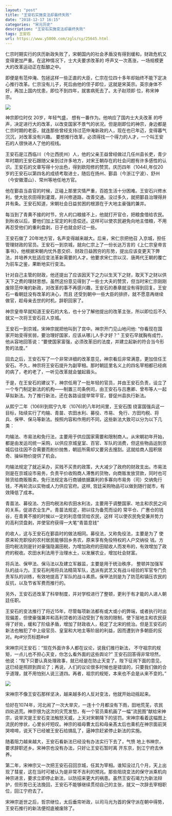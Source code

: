 ```yaml
---
layout: "post"
title: "王安石实施变法却最终失败"
date: "2018-12-17 16:15"
categories: "宋元历史"
description: "王安石实施变法却最终失败"
tags: 王安石
url: https://www.y5000.com/zgls/sy/25645.html
---
```






仁宗时期实行的庆历新政失败了，宋朝国内的社会矛盾没有得到缓和，财政危机又变得更加严重。在这种情况下，士大夫要求改革的
呼声又一次髙涨，一场规模更大的改革运动正在酝酿之中。

即便是有范仲淹、包拯这样一些正直的大臣，仁宗在位四十多年却始终不能下定决心推行改革。仁宗没有儿子，死后由他的侄子即位，这就是宋英宗。英宗身体不好，再加上国内忧患，即位不到四年，就害病死去了。太子赵顼即
位，称宋神宗。

![](https://img.y5000.com/uploads/allimg/170920/8-1F92009494X30.jpg)

神宗即位时仅 20岁，年轻气盛， 想有一番作为。他响应了国内士大夫改革
的呼声，决定进行大的改革，以改变国家不景气的状况。但是刚即位的神宗，身边都是仁宗时期的老臣，就连那些曾经支持过范仲淹新政的人，现在也已年迈，变得暮气沉沉，对改革没有兴趣。
要想推行改革，必须得找一个得力的人才，一个叫王安石的人很快进人了他的视线。

王安石是江西临川（今辻西抚州）人，他的父亲王益曾经做过几任州县长吏，青少年时期的王安石跟随父亲到过许多地方，对宋王朝存在的社会问题有许多感性的认识。王安石的文章写得十分出色，得到欧阳修的赞赏。庆历四年（1044),年仅20岁的王安石以第四名的成绩考取进士，随后在扬州、鄞县（今浙江宁波）、舒州（今安徽潜山）、常州等地任地方官。

他在鄞县当县官的时候，正碰上那里灾情严重，百姓生活十分困难。王安石兴修水利，使大批农田得到灌溉，并兴修道路，改善交通。没过多久，就把鄞县治理得井井有条。王安石知道，宋朝社会日益贫困的根源在于大地主豪强的兼并。

每当到了青黄不接的时节，穷人的口粮接不上，他就打开官仓，把粮食借给农民。到秋收以后，要他们加上官定的利息偿还。这样可以使农民避免向地主借粮，不用再忍受他们的重利盘剥，日子也就会好过一些。

王安石做了 20年地方官，名声变得越来越大。后来，宋仁宗把他召
入京城，担任管理财政的官员。王安石一到京城，就向仁宗上了一份长达万言的《上仁宗皇帝言事书》，他根据宋朝内忧外患交织、财政日益困穷的形势，提出应该变更天下弊法，并培养大批适应变法革新需要的人才。他要求宋仁宗以汉、唐两代王朝的覆亡为前车之鉴，果断地实行变法。

针对自己主管的财政，他还提出了应该因天下之力以生天下之财，取天下之财以供天下之费的理财思想。虽然这份意见得到了一些士大夫的赞赏，但当时宋仁宗刚刚废除范仲淹的新政，对改革的事不再感兴趣，王安石的奏章就没有得到回复。王安石一看朝廷没有改革的决心，而且
还受到朝中一些大臣的排挤，就不愿意再继续做官，趁母亲去世的时机，辞职回家了。

神宗皇帝早就知道王安石的大名，也十分了解他提出的改革主张，所以即位后不久就又一次将王安石召人京城。

王安石一到京城，宋神宗就把他叫到了宫中。神宗开门见山地问他: “你看现在国家开始变得贫弱，要治理好国家，应该从哪儿人手才好？”
王安石早就胸有成竹，他从容地回答说：“要使国家富强，必须改革旧的法度，并建立起新的符合当今形势的法度。”

回去之后，王安石写了一个非常详细的改革意见，神宗看后非常满意，更加信任王安石。不久，神宗将王安石提升为副宰相。那时朝廷里名义上的四名宰相都已经病的病了，老的老了，一听见改革就会皱起眉头。

于是，在王安石的建议下，神宗任用了一批年轻的官员，并由王安石负责，设立了一个专门制定新法的机构——制置三司条例司，由王安石与吕惠卿、曾布等人一起草拟新法。为了推行新法，还在各路设提举常平官，督促州县执行新法。

从熙宁二年（1069)到熙宁九年（1076)的八年时间里，王安石围 绕富国强兵这一目标，陆续实行了均输、青苗、农田水利、募役、市易、
免行、方田均税、将兵、保甲、保马等新法。按照内容和作用的不同，这些新法大致可以分为以下几类：

均输法、市易法和免行法，主要用于供应国家需要和限制商人。从宋朝初年开始，都是由发运司统一采购，以供应京城皇室、百官、军队的消费，但这些物品运到京城后往往因不合需要而削价抛售，朝廷所需却又要另去搜刮。这就给商人囤积居奇、操纵物价提供了机会。

均输法规定了就近采办，买贱不买贵的政策，大大减少了政府的财政支出。市易法则是在京城设市易务，负责平价收购商人滞售的货物，向商贩发放贷款，同时也可赊货给商贩贩卖。免行法规定各行商铺依据赢利的多寡向市易务（司）交纳免行钱，不再轮流以实物或人力供应官府。这样,
宫廷采购物品可以做到随行就市，有效降低了成本。

青苗法、募役法、方田均税法和农田水利法，主要用于调整国家、地主和农民之间的关系，促进农业生产。青苗法规定，把以往为备荒而设的
常平仓、广惠仓的钱谷，在青黄不接的时候以一定的利息借贷给农民，这样 可以使农民免受兼并势力 的高利贷盘剥，并使官府获得一大笔“青苗息钱”

的收人，这与王安石在鄞县时的做法相同。募役法，又称免役法，主要是为了 使原来轮充职役的农村居民能够回乡务农，原来享有免役特权的人户交纳役
钱。方田均税法则是针对豪强隐漏田税，为增加政府的田赋收人而发布的，有效增加了政府的税收。农田水利法用于治理水土，以发展农业，增加社会财富。

将兵法、保甲法、保马法以及建立军器监，主要是用于统治秩序，
整顿并加强军队的战斗力。王安石利用将兵法精简军队，选派有武艺又有战斗经验的军官专门负责军队的训练，有效地提高了军队的战斗素质。保甲法则是为了防范和镇压农民的反抗，以及节省军费而推行的。

另外，王安石还改革了科举制度，并对学校进行了整顿，更利于有才能的人进人朝廷任职。

王安石的变法推行了将近15年，尽管每项新法都有或大或小的弊端，或者执行时出现偏差，但使豪强兼并和高利贷者的活动受到了有效的限制，使下层地主和农民获得了好处，缓和了阶级矛盾，增加了财政收人，稳定了北宋的统治。但是王安石的新法也触犯了中上级官员、皇室和大地主等阶层的利益，因而遭到许多朝臣的反对。#p#分页标题#e#

宋神宗问王安石：“现在外面许多人都在议论，说我们推行新法， 不守祖宗的规矩，一点儿也不担心天变，你怎么看外面的这些舆论?”
王安石回答得非常坦然，他说：“陛下只要认真处理政事，就已经是在防止天变了。陛下征询下面的意见，这巳经是照顾到舆论了；再说，人们的议论很多时候也是错误的，只要我们做的合乎道理，就不用怕别人说三道四。再者，祖宗的规矩，本来也不会是从来不变的。”

![](https://img.y5000.com/uploads/allimg/170920/8-1F92009511C93.jpg)

宋神宗不像王安石那样坚决，越来越多的人反对变法，他就开始动摇起来。

恰好在1074年，河北闹了一次大旱灾，一连十个月都没有下雨，田地荒芜，农民四处逃荒。神宗很为这次的灾荒发愁，有一个官员乘机画了一幅“流民图”献给宋神宗，说旱灾是王安石变法触怒天威，上天对宋朝降下的惩罚。宋神宗看着这幅图上流民的惨状，心里长吁短叹。神宗的祖母曹太后和母亲髙太后也乘机在神宗面前哭哭啼啼，说天下已经被王安石给搞乱了，逼神宗赶紧停止新法的实施。

随着阻力越来越大，王安石看新法巳经没有办法实行下去了，气愤 地上书神宗，要求辞职还乡。宋神宗也没有办法，只好让王安石暂时离 开东京，到江宁府去休养。

第二年，宋神宗又一次把王安石召回京城，任其为宰相。谁知没过几个月，天上出现了彗星，这在当时可被认为是非常不吉利的预兆。那些阻烧变法的保守派乘机向神宗进言，要求立即停止新法，以防招来更大的祸患。虽然王安石竭力为新法辩护，但形势已无法挽回，王安石不能够继续贯彻自己的主张，就又一次辞去宰相职位，回江宁府去了。

宋神宗逝世之后，哲宗继位，太后垂帘听政，以司马光为首的保守派在朝中得势，王安石推行的新法便彻底被废除了。
